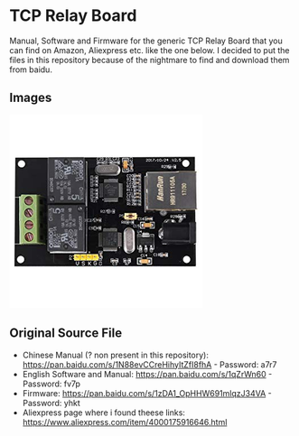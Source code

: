 # TCP Relay Board
Manual, Software and Firmware for the generic TCP Relay Board that you can find on Amazon, Aliexpress etc. like the one below. I decided to put the files in this repository because of the nightmare to find and download them from baidu.

## Images
![TCP Relay Board](https://github.com/simoneluconi/TCPRelayBoard/raw/master/Images/board.jpg)

## Original Source File
- Chinese Manual (? non present in this repository):  https://pan.baidu.com/s/1N88evCCreHihyItZfI8fhA - Password: a7r7
- English Software and Manual: https://pan.baidu.com/s/1qZrWn60 - Password: fv7p
- Firmware: https://pan.baidu.com/s/1zDA1_OpHHW691mlqzJ34VA - Password: yhkt
- Aliexpress page where i found theese links: https://www.aliexpress.com/item/4000175916646.html

